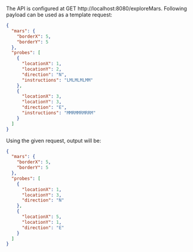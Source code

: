 The API is configured at GET http://localhost:8080/exploreMars.
Following payload can be used as a template request:

```json
{
  "mars": {
    "borderX": 5,
    "borderY": 5
  },
  "probes": [
    {
      "locationX": 1,
      "locationY": 2,
      "direction": "N",
      "instructions": "LMLMLMLMM"
    },
    {
      "locationX": 3,
      "locationY": 3,
      "direction": "E",
      "instructions": "MMRMMRMRRM"
    }
  ]
}
```

Using the given request, output will be: 
```json
{
  "mars": {
    "borderX": 5,
    "borderY": 5
  },
  "probes": [
    {
      "locationX": 1,
      "locationY": 3,
      "direction": "N"
    },
    {
      "locationX": 5,
      "locationY": 1,
      "direction": "E"
    }
  ]
}
```
